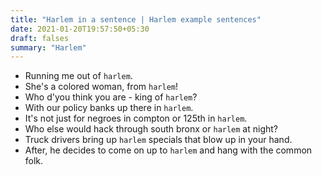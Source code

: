 ```yaml
---
title: "Harlem in a sentence | Harlem example sentences"
date: 2021-01-20T19:57:50+05:30
draft: falses
summary: "Harlem"
---
```

- Running me out of `harlem`.
- She's a colored woman, from `harlem`!
- Who d'you think you are - king of `harlem`?
- With our policy banks up there in `harlem`.
- It's not just for negroes in compton or 125th in `harlem`.
- Who else would hack through south bronx or `harlem` at night?
- Truck drivers bring up `harlem` specials that blow up in your hand.
- After, he decides to come on up to `harlem` and hang with the common folk.
                 
